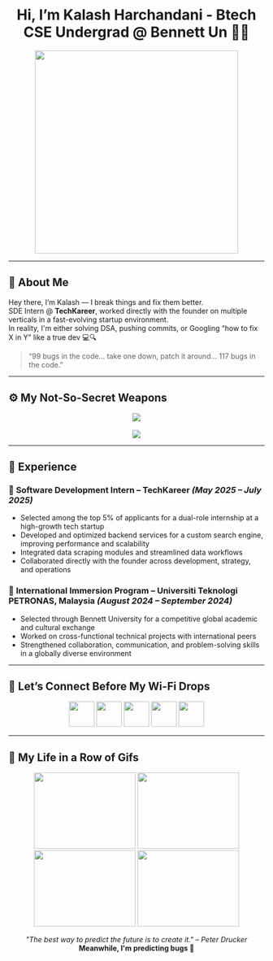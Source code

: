 <h1 align="center">Hi, I’m Kalash Harchandani - Btech CSE Undergrad @ Bennett Un 👨‍💻</h1>

<p align="center">
  <img src="https://media.giphy.com/media/qgQUggAC3Pfv687qPC/giphy.gif" width="400"/>
</p>

---

## 🧠 About Me

Hey there, I’m Kalash — I break things and fix them better.  
SDE Intern @ **TechKareer**, worked directly with the founder on multiple verticals in a fast-evolving startup environment.  
In reality, I'm either solving DSA, pushing commits, or Googling “how to fix X in Y” like a true dev 💻🔍

> “99 bugs in the code... take one down, patch it around… 117 bugs in the code.”

---

## ⚙️ My Not-So-Secret Weapons

<p align="center">
  <img src="https://skillicons.dev/icons?i=cpp,python,js,nodejs,express,react,mongodb,mysql,sqlite,html,css" /><br><br>
  <img src="https://skillicons.dev/icons?i=git,github,vscode" />
</p>

---

## 💼 Experience

### 🔹 **Software Development Intern – TechKareer** *(May 2025 – July 2025)*  
- Selected among the top 5% of applicants for a dual-role internship at a high-growth tech startup  
- Developed and optimized backend services for a custom search engine, improving performance and scalability  
- Integrated data scraping modules and streamlined data workflows  
- Collaborated directly with the founder across development, strategy, and operations

### 🔹 **International Immersion Program – Universiti Teknologi PETRONAS, Malaysia** *(August 2024 – September 2024)*  
- Selected through Bennett University for a competitive global academic and cultural exchange  
- Worked on cross-functional technical projects with international peers  
- Strengthened collaboration, communication, and problem-solving skills in a globally diverse environment


---

## 🔗 Let’s Connect Before My Wi-Fi Drops

<p align="center">
  <a href="mailto:kalashharchandani@gmail.com"><img src="https://skillicons.dev/icons?i=gmail" height="50"/></a>
  <a href="https://www.linkedin.com/in/kalash-harchandani/"><img src="https://skillicons.dev/icons?i=linkedin" height="50"/></a>
  <a href="https://github.com/Kalash-Harchandani"><img src="https://skillicons.dev/icons?i=github" height="50"/></a>
  <a href="https://x.com/KalashOutLoud"><img src="https://skillicons.dev/icons?i=twitter" height="50"/></a>
  <a href="https://www.instagram.com/kalashhdani/"><img src="https://skillicons.dev/icons?i=instagram" height="50"/></a>
</p>

---

## 🎥 My Life in a Row of Gifs

<p align="center">
  <img src="https://media.giphy.com/media/vsZF2hC9cH0Mo/giphy.gif" width="200" height="150"/>
  <img src="https://media.giphy.com/media/3og0IQCfsZXScpvKhi/giphy.gif" width="200" height="150"/>
  <img src="https://media.giphy.com/media/llfVoXzlEppScDN9V5/giphy.gif" width="200" height="150"/>
  <img src="https://media.giphy.com/media/Kx8EUubW3AXAjKdqHU/giphy.gif" width="200" height="150"/>
</p>

<p align="center">
  <i>"The best way to predict the future is to create it." – Peter Drucker</i><br>
  <b>Meanwhile, I'm predicting bugs 🐛</b>
</p>
